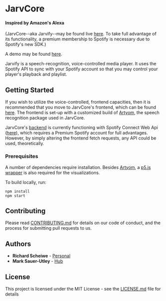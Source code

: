# JarvCore
#### Inspired by Amazon's Alexa

(JarvCore--aka Jarvify--may be found live [here](http://jarvify.herokuapp.com). To take full advantage of its functionality, a premium membership to Spotify is necessary due to Spotify's new SDK.)

A demo may be found [here](http://richardscheiwe.com/demos).

Jarvify is a speech-recognition, voice-controlled media player. It uses the Spotify API to sync with your Spotify account so that you may control your player's playback and playlist.

## Getting Started

If you wish to utilize the voice-controlled, frontend capacities, then it is recommended that you move to JarvCore's frontend, which can be found [here](https://github.com/rscheiwe/JarvCore/tree/master/front-end). The frontend is set-up with a customized build of [Artyom](https://github.com/sdkcarlos/artyom.js/), the speech recognition package used in JarvCore.

JarvCore's [backend](https://github.com/rscheiwe/JarvCore/tree/master/back-end) is currently functioning with Spotify Connect Web Api ([here](https://developer.spotify.com/documentation/web-api/guides/using-connect-web-api/)), which requires a Premium Spotify account for full advantages. However, by simply altering the frontend fetch requests, any API could be used, theoretically.

### Prerequisites

A number of dependencies require installation. Besides [Artyom](https://github.com/sdkcarlos/artyom.js/), a [p5.js wrapper](https://github.com/NeroCor/react-p5-wrapper) is also required for the visualizations.

To build locally, run:

```
npm install
npm start
```

## Contributing

Please read [CONTRIBUTING.md](https://github.com/rscheiwe/JarvCore/blob/master/CONTRIBUTING.md) for details on our code of conduct, and the process for submitting pull requests to us.

## Authors

* **Richard Scheiwe** - [Personal](http://richardscheiwe.com)
* **Mark Sauer-Utley** - [Hub](https://github.com/mrkutly)

## License

This project is licensed under the MIT License - see the [LICENSE.md](LICENSE.md) file for details
